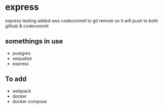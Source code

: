 # express

express testing
added aws codecommit to git remote so it will push to both github & codecommit

## somethings in use

-   postgres
-   sequalize
-   express

## To add

-   webpack
-   docker
-   docker compose
